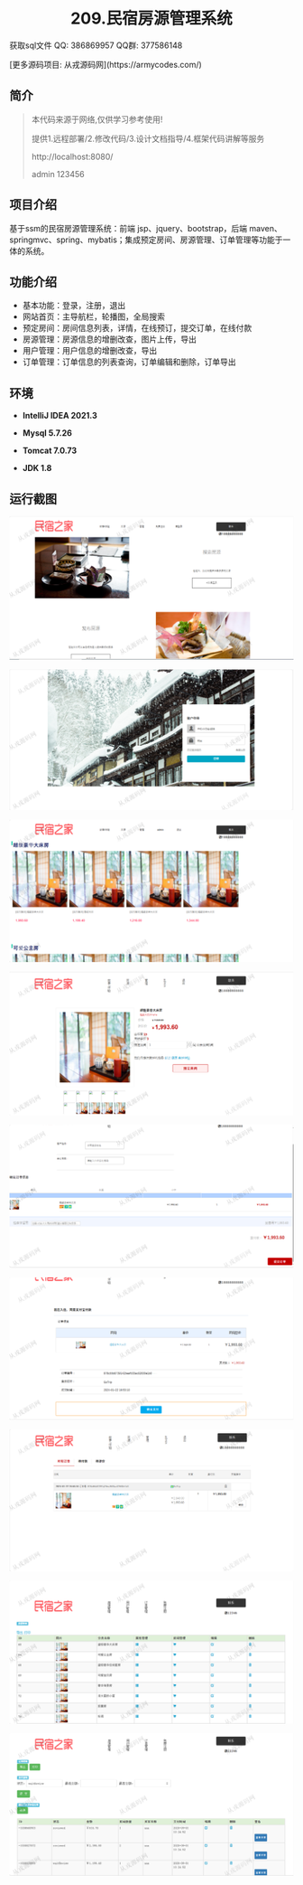 <p><h1 align="center">209.民宿房源管理系统</h1></p>

<p> 获取sql文件 QQ: 386869957 QQ群: 377586148 </p>
<p> [更多源码项目: 从戎源码网](https://armycodes.com/) </p>

## 简介

> 本代码来源于网络,仅供学习参考使用!
>
> 提供1.远程部署/2.修改代码/3.设计文档指导/4.框架代码讲解等服务
> 
> http://localhost:8080/
> 
> admin 123456
>

## 项目介绍
基于ssm的民宿房源管理系统：前端 jsp、jquery、bootstrap，后端 maven、springmvc、spring、mybatis；集成预定房间、房源管理、订单管理等功能于一体的系统。

## 功能介绍

- 基本功能：登录，注册，退出
- 网站首页：主导航栏，轮播图，全局搜索
- 预定房间：房间信息列表，详情，在线预订，提交订单，在线付款
- 房源管理：房源信息的增删改查，图片上传，导出
- 用户管理：用户信息的增删改查，导出
- 订单管理：订单信息的列表查询，订单编辑和删除，订单导出

## 环境

- <b>IntelliJ IDEA 2021.3</b>

- <b>Mysql 5.7.26</b>

- <b>Tomcat 7.0.73</b>

- <b>JDK 1.8</b>

## 运行截图

![](screenshot/1.png)

![](screenshot/2.png)

![](screenshot/3.png)

![](screenshot/4.png)

![](screenshot/5.png)

![](screenshot/6.png)

![](screenshot/7.png)

![](screenshot/8.png)

![](screenshot/9.png)